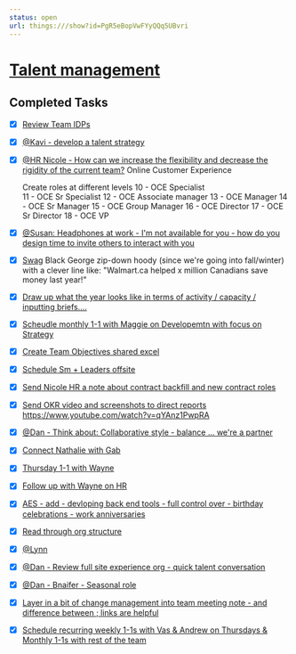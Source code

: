 ```yaml
---
status: open
url: things:///show?id=PgR5eBopVwFYyQQq5UBvri
---
```


# [Talent management](things:///show?id=PgR5eBopVwFYyQQq5UBvri)

## Completed Tasks

- [x] [Review Team IDPs](things:///show?id=BxNdP2i1erYZQztoKwtJzG)
- [x] [@Kavi - develop a talent strategy ](things:///show?id=7XXMgoSnWAYCnu6PaCuGLw)
- [x] [@HR Nicole - How can we increase the flexibility and decrease the rigidity of the current team?](things:///show?id=NYMi4ubdh3oTFNksvqzrKd)
	Online Customer Experience 
	
	Create roles at different levels 
	10 - OCE Specialist  
	11 - OCE Sr Specialist 
	12 - OCE Associate manager 
	13 - OCE Manager
	14 - OCE Sr Manager
	15 - OCE Group Manager 
	16 - OCE Director
	17 - OCE Sr Director
	18 - OCE VP
- [x] [@Susan: Headphones at work - I'm not available for you - how do you design time to invite others to interact with you](things:///show?id=JTQemi2riZC3hTndbNWpHh)
- [x] [Swag](things:///show?id=Vtg6tUQUCpEfDvVu5k7pqb)
	Black George zip-down hoody (since we're going into fall/winter) with a clever line like: "Walmart.ca helped x million Canadians save money last year!" 
- [x] [Draw up what the year looks like in terms of activity / capacity / inputting briefs.... ](things:///show?id=L5pNMhXeemnMMidWGJzUup)
- [x] [Scheudle monthly 1-1 with Maggie on Developemtn with focus on Strategy](things:///show?id=2zfsQLmhTPuFWt7veqVEVN)
- [x] [Create Team Objectives shared excel ](things:///show?id=2x9fMupBobXZnouqEZg2N2)
- [x] [Schedule Sm + Leaders offsite](things:///show?id=NRk9EMQPgHjmkmZSZBUfEi)
- [x] [Send Nicole HR a note about contract backfill and new contract roles](things:///show?id=Rn6MadUQjAAMHzcGjo98dw)
- [x] [Send OKR video and screenshots to direct reports ](things:///show?id=XU67FffpLXAueUQvGr14XX)
	https://www.youtube.com/watch?v=qYAnz1PwpRA
- [x] [@Dan - Think about: Collaborative style - balance ... we're a partner](things:///show?id=UocCZM4Gi3RoLKPe8f5kqa)
- [x] [Connect Nathalie with Gab](things:///show?id=JWhay9x7nJDzm3Dghczv7X)
- [x] [Thursday 1-1 with Wayne ](things:///show?id=BGEgGnoM97hjQNV6SmDq8R)
- [x] [Follow up with Wayne on HR](things:///show?id=2aumeh8HuHHEtmrndjdSBT)
- [x] [AES - add - devloping back end tools - full control over - birthday celebrations - work anniversaries](things:///show?id=RATgV66e1Pnim76cPC8nw5)
- [x] [Read through org structure](things:///show?id=2GYErS7A2GtCmnv4FSdfVf)
- [x] [@Lynn](things:///show?id=UMJRUN7DjdhUoD5jeCAj1E)
- [x] [@Dan - Review full site experience org - quick talent conversation ](things:///show?id=8JKCkE7a3W6Ln7wzKxHLBF)
- [x] [@Dan - Bnaifer - Seasonal role](things:///show?id=2NJ5ju1Zrme2rPTEuvM58z)
- [x] [Layer in a bit of change management into team meeting note - and difference between ; links are helpful](things:///show?id=GL7kTUVNnWFJ3eQS5wnQqr)
- [x] [Schedule recurring weekly 1-1s with Vas & Andrew on Thursdays & Monthly 1-1s with rest of the team](things:///show?id=9ApnBd7kSSakgEk8fq1Ddq)
